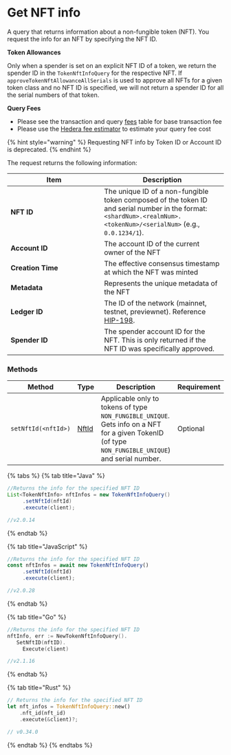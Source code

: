# Get NFT info

A query that returns information about a non-fungible token (NFT). You request the info for an NFT by specifying the NFT ID.

**Token Allowances**

Only when a spender is set on an explicit NFT ID of a token, we return the spender ID in the `TokenNftInfoQuery` for the respective NFT. If  `approveTokenNftAllowanceAllSerials` is used to approve all NFTs for a given token class and no NFT ID is specified, we will not return a spender ID for all the serial numbers of that token.

**Query Fees**

* Please see the transaction and query [fees](../../../networks/mainnet/fees/#transaction-and-query-fees) table for base transaction fee
* Please use the [Hedera fee estimator](https://hedera.com/fees) to estimate your query fee cost

{% hint style="warning" %}
Requesting NFT info by Token ID or Account ID is deprecated.
{% endhint %}

The request returns the following information:

<table><thead><tr><th width="201.48828125">Item</th><th>Description</th></tr></thead><tbody><tr><td><strong>NFT ID</strong></td><td>The unique ID of a non-fungible token composed of the token ID and serial number in the format: <code>&#x3C;shardNum>.&#x3C;realmNum>.&#x3C;tokenNum>/&#x3C;serialNum></code>  (e.g., <code>0.0.1234/1</code>).</td></tr><tr><td><strong>Account ID</strong></td><td>The account ID of the current owner of the NFT</td></tr><tr><td><strong>Creation Time</strong></td><td>The effective consensus timestamp at which the NFT was minted</td></tr><tr><td><strong>Metadata</strong></td><td>Represents the unique metadata of the NFT</td></tr><tr><td><strong>Ledger ID</strong></td><td>The ID of the network (mainnet, testnet, previewnet). Reference <a href="https://hips.hedera.com/hip/hip-198">HIP-198</a>.</td></tr><tr><td><strong>Spender ID</strong></td><td>The spender account ID for the NFT. This is only returned if the NFT ID was specifically approved.</td></tr></tbody></table>

### Methods

<table><thead><tr><th width="235">Method</th><th width="75">Type</th><th width="308">Description</th><th>Requirement</th></tr></thead><tbody><tr><td><code>setNftId(&#x3C;nftId>)</code></td><td><a href="nft-id.md">NftId</a></td><td>Applicable only to tokens of type <code>NON_FUNGIBLE_UNIQUE</code>. Gets info on a NFT for a given TokenID (of type <code>NON_FUNGIBLE_UNIQUE</code>) and serial number.</td><td>Optional</td></tr></tbody></table>

{% tabs %}
{% tab title="Java" %}
```java
//Returns the info for the specified NFT ID
List<TokenNftInfo> nftInfos = new TokenNftInfoQuery()
     .setNftId(nftId)
     .execute(client);

//v2.0.14
```
{% endtab %}

{% tab title="JavaScript" %}
```javascript
//Returns the info for the specified NFT ID
const nftInfos = await new TokenNftInfoQuery()
     .setNftId(nftId)
     .execute(client);

//v2.0.28
```
{% endtab %}

{% tab title="Go" %}
```go
//Returns the info for the specified NFT ID
nftInfo, err := NewTokenNftInfoQuery().
   SetNftID(nftID).
	 Execute(client)

//v2.1.16
```
{% endtab %}

{% tab title="Rust" %}
```rust
// Returns the info for the specified NFT ID
let nft_infos = TokenNftInfoQuery::new()
    .nft_id(nft_id)
    .execute(&client)?;

// v0.34.0
```
{% endtab %}
{% endtabs %}
